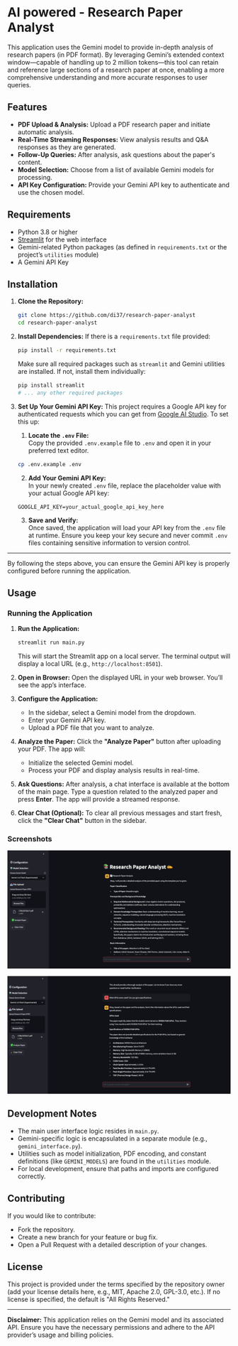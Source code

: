# AI powered - Research Paper Analyst

This application uses the Gemini model to provide in-depth analysis of research papers (in PDF format). By leveraging Gemini’s extended context window—capable of handling up to 2 million tokens—this tool can retain and reference large sections of a research paper at once, enabling a more comprehensive understanding and more accurate responses to user queries.

## Features

- **PDF Upload & Analysis:** Upload a PDF research paper and initiate automatic analysis.
- **Real-Time Streaming Responses:** View analysis results and Q&A responses as they are generated.
- **Follow-Up Queries:** After analysis, ask questions about the paper's content.
- **Model Selection:** Choose from a list of available Gemini models for processing.
- **API Key Configuration:** Provide your Gemini API key to authenticate and use the chosen model.

## Requirements

- Python 3.8 or higher
- [Streamlit](https://streamlit.io/) for the web interface
- Gemini-related Python packages (as defined in `requirements.txt` or the project’s `utilities` module)
- A Gemini API Key

## Installation

1. **Clone the Repository:**

   ```bash
   git clone https://github.com/di37/research-paper-analyst
   cd research-paper-analyst
   ```

2. **Install Dependencies:**
   If there is a `requirements.txt` file provided:

   ```bash
   pip install -r requirements.txt
   ```

   Make sure all required packages such as `streamlit` and Gemini utilities are installed. If not, install them individually:

   ```bash
   pip install streamlit
   # ... any other required packages
   ```

3. **Set Up Your Gemini API Key:** 
    This project requires a Google API key for authenticated requests which you can get from [Google AI Studio](ai.google.dev). To set this up:

    1. **Locate the `.env` File:**  
    Copy the provided `.env.example` file to `.env` and open it in your preferred text editor.

    ```bash
    cp .env.example .env
    ```

    2. **Add Your Gemini API Key:**  
    In your newly created `.env` file, replace the placeholder value with your actual Google API key:
    ```env
    GOOGLE_API_KEY=your_actual_google_api_key_here
    ```

    3. **Save and Verify:**  
    Once saved, the application will load your API key from the `.env` file at runtime. Ensure you keep your key secure and never commit `.env` files containing sensitive information to version control.

---

By following the steps above, you can ensure the Gemini API key is properly configured before running the application.

## Usage

### Running the Application

1. **Run the Application:**

   ```bash
   streamlit run main.py
   ```

   This will start the Streamlit app on a local server. The terminal output will display a local URL (e.g., `http://localhost:8501`).

2. **Open in Browser:**
   Open the displayed URL in your web browser. You’ll see the app’s interface.

3. **Configure the Application:**

   - In the sidebar, select a Gemini model from the dropdown.
   - Enter your Gemini API key.
   - Upload a PDF file that you want to analyze.

4. **Analyze the Paper:**
   Click the **"Analyze Paper"** button after uploading your PDF. The app will:

   - Initialize the selected Gemini model.
   - Process your PDF and display analysis results in real-time.

5. **Ask Questions:**
   After analysis, a chat interface is available at the bottom of the main page. Type a question related to the analyzed paper and press **Enter**. The app will provide a streamed response.

6. **Clear Chat (Optional):**
   To clear all previous messages and start fresh, click the **"Clear Chat"** button in the sidebar.


### Screenshots

![Screenshot 1](./screenshots/screenshot_1.png)

![Screenshot 2](./screenshots/screenshot_2.png)

## Development Notes

- The main user interface logic resides in `main.py`.
- Gemini-specific logic is encapsulated in a separate module (e.g., `gemini_interface.py`).
- Utilities such as model initialization, PDF encoding, and constant definitions (like `GEMINI_MODELS`) are found in the `utilities` module.
- For local development, ensure that paths and imports are configured correctly.

## Contributing

If you would like to contribute:

- Fork the repository.
- Create a new branch for your feature or bug fix.
- Open a Pull Request with a detailed description of your changes.

## License

This project is provided under the terms specified by the repository owner (add your license details here, e.g., MIT, Apache 2.0, GPL-3.0, etc.). If no license is specified, the default is "All Rights Reserved."

---

**Disclaimer:** This application relies on the Gemini model and its associated API. Ensure you have the necessary permissions and adhere to the API provider’s usage and billing policies.
